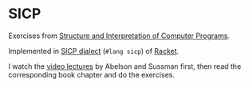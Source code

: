 # SICP
Exercises from [Structure and Interpretation of Computer Programs](https://mitpress.mit.edu/sicp/).

Implemented in [SICP dialect](https://docs.racket-lang.org/sicp-manual/index.html) (`#lang sicp`)  of [Racket](https://racket-lang.org/).

I watch the [video lectures](https://www.youtube.com/playlist?list=PL8FE88AA54363BC46) by Abelson and Sussman first, then read the corresponding book chapter and do the exercises.